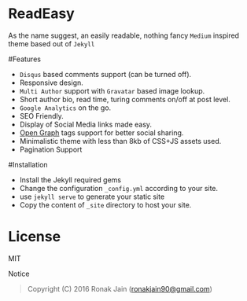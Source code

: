 # ReadEasy

As the name suggest, an easily readable, nothing fancy `Medium` inspired theme based out of `Jekyll`

#Features

  * `Disqus` based comments support (can be turned off).
  *  Responsive design.
  * `Multi Author` support with `Gravatar` based image lookup.
  *  Short author bio, read time, turing comments on/off at post level.
  *  `Google Analytics` on the go.
  *  SEO Friendly.
  *  Display of Social Media links made easy.
  *  [Open Graph](https://developers.facebook.com/docs/opengraph/) tags support for better social sharing.
  *  Minimalistic theme with less than 8kb of CSS+JS assets used.
  *  Pagination Support
  

#Installation

  * Install the Jekyll required gems
  * Change the configuration `_config.yml` according to your site.
  * use `jekyll serve` to generate your static site
  * Copy the content of `_site` directory to host your site.
  
# License
  
  MIT
  
  Notice    
  
> Copyright (C) 2016 Ronak Jain (ronakjain90@gmail.com)
  
